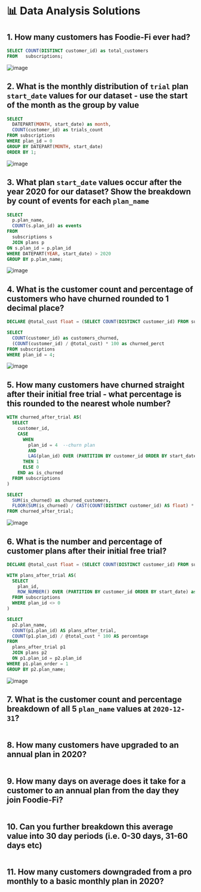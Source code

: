 # 📊 Data Analysis Solutions

## 1. How many customers has Foodie-Fi ever had?
```sql
SELECT COUNT(DISTINCT customer_id) as total_customers
FROM   subscriptions;
```
![image](https://user-images.githubusercontent.com/36075516/169700957-e1fb2ae7-c276-4b9d-a92b-42f6d95ea1b7.png)


## 2. What is the monthly distribution of `trial` plan `start_date` values for our dataset - use the start of the month as the group by value
```sql 
SELECT 
  DATEPART(MONTH, start_date) as month,
  COUNT(customer_id) as trials_count
FROM subscriptions
WHERE plan_id = 0
GROUP BY DATEPART(MONTH, start_date)
ORDER BY 1;
```
![image](https://user-images.githubusercontent.com/36075516/169701366-4b48d980-77a7-466e-be35-20bac70f9f80.png)


## 3. What plan `start_date` values occur after the year 2020 for our dataset? Show the breakdown by count of events for each `plan_name`
```sql
SELECT 
  p.plan_name,
  COUNT(s.plan_id) as events
FROM 
  subscriptions s
  JOIN plans p
ON s.plan_id = p.plan_id
WHERE DATEPART(YEAR, start_date) > 2020 
GROUP BY p.plan_name;
```
![image](https://user-images.githubusercontent.com/36075516/169714430-71b9741a-1a32-45eb-9fc1-9cf6cfae455e.png)


## 4. What is the customer count and percentage of customers who have churned rounded to 1 decimal place?
```sql
DECLARE @total_cust float = (SELECT COUNT(DISTINCT customer_id) FROM subscriptions);

SELECT
  COUNT(customer_id) as customers_churned,
  (COUNT(customer_id) / @total_cust) * 100 as churned_perct
FROM subscriptions
WHERE plan_id = 4;
```
![image](https://user-images.githubusercontent.com/36075516/169714897-0bffe73d-1f0f-46e8-a377-a79e29cb1ce3.png)


## 5. How many customers have churned straight after their initial free trial - what percentage is this rounded to the nearest whole number?
```sql
WITH churned_after_trial AS(
  SELECT
    customer_id,
    CASE 
      WHEN 
        plan_id = 4  --churn plan
        AND
        LAG(plan_id) OVER (PARTITION BY customer_id ORDER BY start_date) = 0 --trial plan
      THEN 1
      ELSE 0
    END as is_churned
  FROM subscriptions
)

SELECT 
  SUM(is_churned) as churned_customers,
  FLOOR(SUM(is_churned) / CAST(COUNT(DISTINCT customer_id) AS float) * 100) as churn_perct
FROM churned_after_trial;
```
![image](https://user-images.githubusercontent.com/36075516/169716203-0cf1d7bc-a027-4393-b1e6-ebab0099a23b.png)


## 6. What is the number and percentage of customer plans after their initial free trial?
```sql
DECLARE @total_cust float = (SELECT COUNT(DISTINCT customer_id) FROM subscriptions);

WITH plans_after_trial AS(
  SELECT
    plan_id,
    ROW_NUMBER() OVER (PARTITION BY customer_id ORDER BY start_date) as plan_order
  FROM subscriptions
  WHERE plan_id <> 0
)

SELECT
  p2.plan_name,
  COUNT(p1.plan_id) AS plans_after_trial,
  COUNT(p1.plan_id) / @total_cust * 100 AS percentage
FROM
  plans_after_trial p1
  JOIN plans p2
  ON p1.plan_id = p2.plan_id
WHERE p1.plan_order = 1
GROUP BY p2.plan_name;
```
![image](https://user-images.githubusercontent.com/36075516/169717954-b8ca70db-742b-46ea-8bbe-a82e6eff51ea.png)


## 7. What is the customer count and percentage breakdown of all 5 `plan_name` values at `2020-12-31`?
```sql
```

## 8. How many customers have upgraded to an annual plan in 2020?
```sql
```

## 9. How many days on average does it take for a customer to an annual plan from the day they join Foodie-Fi?
```sql
```

## 10. Can you further breakdown this average value into 30 day periods (i.e. 0-30 days, 31-60 days etc)
```sql
```

## 11. How many customers downgraded from a pro monthly to a basic monthly plan in 2020?
```sql
```
